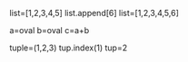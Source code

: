 list=[1,2,3,4,5]
list.append[6]
list=[1,2,3,4,5,6]

a=oval
b=oval
c=a+b

tuple=(1,2,3)
tup.index(1)
tup=2
